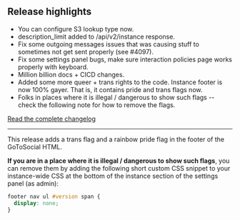 ## Release highlights

- You can configure S3 lookup type now.
- description_limit added to /api/v2/instance response.
- Fix some outgoing messages issues that was causing stuff to sometimes not get sent properly (see #4097).
- Fix some settings panel bugs, make sure interaction policies page works properly with keyboard.
- Million billion docs + CICD changes.
- Added some more queer + trans rights to the code. Instance footer is now 100% gayer. That is, it contains pride and trans flags now.
- Folks in places where it is illegal / dangerous to show such flags -- check the following note for how to remove the flags.

[Read the complete changelog](https://codeberg.org/superseriousbusiness/gotosocial/releases/tag/v0.19.1)

---

This release adds a trans flag and a rainbow pride flag in the footer of the GoToSocial HTML.

**If you are in a place where it is illegal / dangerous to show such flags**, you can remove them by adding the following short custom CSS snippet to your instance-wide CSS at the bottom of the instance section of the settings panel (as admin):

```css
footer nav ul #version span {
  display: none;
}
```

